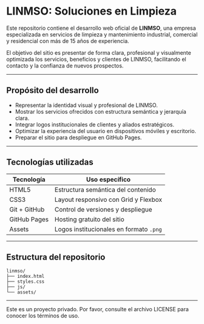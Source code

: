 # LINMSO: Soluciones en Limpieza

Este repositorio contiene el desarrollo web oficial de **LINMSO**, una empresa especializada en servicios de limpieza y mantenimiento industrial, comercial y residencial con más de 15 años de experiencia.

El objetivo del sitio es presentar de forma clara, profesional y visualmente optimizada los servicios, beneficios y clientes de LINMSO, facilitando el contacto y la confianza de nuevos prospectos.

---

## Propósito del desarrollo

- Representar la identidad visual y profesional de LINMSO.  
- Mostrar los servicios ofrecidos con estructura semántica y jerarquía clara.  
- Integrar logos institucionales de clientes y aliados estratégicos.  
- Optimizar la experiencia del usuario en dispositivos móviles y escritorio.  
- Preparar el sitio para despliegue en GitHub Pages.  

---

## Tecnologías utilizadas

| Tecnología     | Uso específico                                      |
|----------------|-----------------------------------------------------|
| HTML5          | Estructura semántica del contenido                  |
| CSS3           | Layout responsivo con Grid y Flexbox                |
| Git + GitHub   | Control de versiones y despliegue                   |
| GitHub Pages   | Hosting gratuito del sitio                          |
| Assets         | Logos institucionales en formato `.png`             |

---

## Estructura del repositorio

```text
linmso/
├── index.html
├── styles.css
├── js/
└── assets/
```

---

Este es un proyecto privado. Por favor, consulte el archivo LICENSE para conocer los términos de uso.
